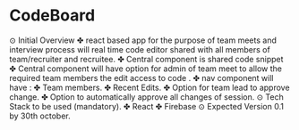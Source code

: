 # CodeBoard
⊙ Initial Overview
 ✤ react based app for the purpose of team meets and interview process will real time code editor shared with all members of team/recruiter and recruitee.
 ✤ Central component is shared code snippet
 ✤ Central component will have option for admin of team meet to allow the required team members the edit access to code .
 ✤ nav component will have :
   ✤ Team members.
   ✤ Recent Edits.
   ✤ Option for team lead to approve change.
   ✤ Option to automatically approve all changes of session.
⊙ Tech Stack to be used (mandatory).
 ✤ React
 ✤ Firebase
⊙ Expected Version 0.1 by 30th october.
